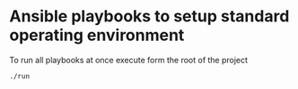 # Ansible playbooks to setup standard operating environment

To run all playbooks at once execute form the root of the project

```bash
./run
```
